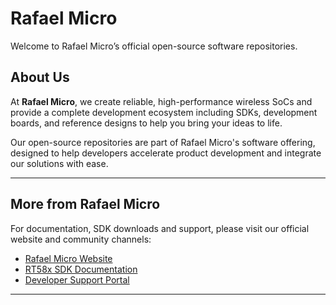 # Rafael Micro 

Welcome to Rafael Micro’s official open-source software repositories.  


## About Us

At **Rafael Micro**, we create reliable, high-performance wireless SoCs and provide a complete development ecosystem including SDKs, development boards, and reference designs to help you bring your ideas to life.

Our open-source repositories are part of Rafael Micro's software offering, designed to help developers accelerate product development and integrate our solutions with ease.

---

## More from Rafael Micro

For documentation, SDK downloads and support, please visit our official website and community channels:

- [Rafael Micro Website](https://www.rafaelmicro.com)
- [RT58x SDK Documentation](https://github.com/RafaelMicro/RT58x_SDK)
- [Developer Support Portal](https://www.rafaelmicro.com/contact)

---
